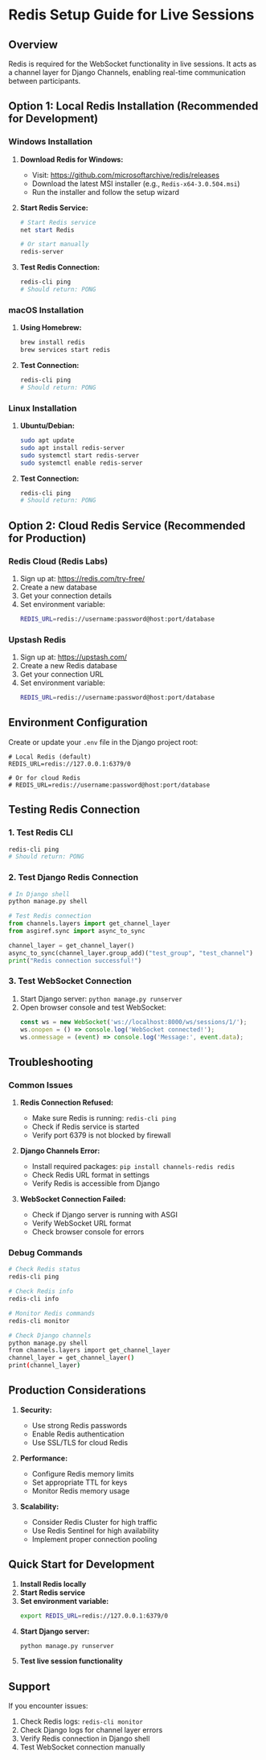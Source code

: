 # Redis Setup Guide for Live Sessions

## Overview
Redis is required for the WebSocket functionality in live sessions. It acts as a channel layer for Django Channels, enabling real-time communication between participants.

## Option 1: Local Redis Installation (Recommended for Development)

### Windows Installation

1. **Download Redis for Windows:**
   - Visit: https://github.com/microsoftarchive/redis/releases
   - Download the latest MSI installer (e.g., `Redis-x64-3.0.504.msi`)
   - Run the installer and follow the setup wizard

2. **Start Redis Service:**
   ```powershell
   # Start Redis service
   net start Redis
   
   # Or start manually
   redis-server
   ```

3. **Test Redis Connection:**
   ```powershell
   redis-cli ping
   # Should return: PONG
   ```

### macOS Installation

1. **Using Homebrew:**
   ```bash
   brew install redis
   brew services start redis
   ```

2. **Test Connection:**
   ```bash
   redis-cli ping
   # Should return: PONG
   ```

### Linux Installation

1. **Ubuntu/Debian:**
   ```bash
   sudo apt update
   sudo apt install redis-server
   sudo systemctl start redis-server
   sudo systemctl enable redis-server
   ```

2. **Test Connection:**
   ```bash
   redis-cli ping
   # Should return: PONG
   ```

## Option 2: Cloud Redis Service (Recommended for Production)

### Redis Cloud (Redis Labs)
1. Sign up at: https://redis.com/try-free/
2. Create a new database
3. Get your connection details
4. Set environment variable:
   ```bash
   REDIS_URL=redis://username:password@host:port/database
   ```

### Upstash Redis
1. Sign up at: https://upstash.com/
2. Create a new Redis database
3. Get your connection URL
4. Set environment variable:
   ```bash
   REDIS_URL=redis://username:password@host:port/database
   ```

## Environment Configuration

Create or update your `.env` file in the Django project root:

```env
# Local Redis (default)
REDIS_URL=redis://127.0.0.1:6379/0

# Or for cloud Redis
# REDIS_URL=redis://username:password@host:port/database
```

## Testing Redis Connection

### 1. Test Redis CLI
```bash
redis-cli ping
# Should return: PONG
```

### 2. Test Django Redis Connection
```python
# In Django shell
python manage.py shell

# Test Redis connection
from channels.layers import get_channel_layer
from asgiref.sync import async_to_sync

channel_layer = get_channel_layer()
async_to_sync(channel_layer.group_add)("test_group", "test_channel")
print("Redis connection successful!")
```

### 3. Test WebSocket Connection
1. Start Django server: `python manage.py runserver`
2. Open browser console and test WebSocket:
   ```javascript
   const ws = new WebSocket('ws://localhost:8000/ws/sessions/1/');
   ws.onopen = () => console.log('WebSocket connected!');
   ws.onmessage = (event) => console.log('Message:', event.data);
   ```

## Troubleshooting

### Common Issues

1. **Redis Connection Refused:**
   - Make sure Redis is running: `redis-cli ping`
   - Check if Redis service is started
   - Verify port 6379 is not blocked by firewall

2. **Django Channels Error:**
   - Install required packages: `pip install channels-redis redis`
   - Check Redis URL format in settings
   - Verify Redis is accessible from Django

3. **WebSocket Connection Failed:**
   - Check if Django server is running with ASGI
   - Verify WebSocket URL format
   - Check browser console for errors

### Debug Commands

```bash
# Check Redis status
redis-cli ping

# Check Redis info
redis-cli info

# Monitor Redis commands
redis-cli monitor

# Check Django channels
python manage.py shell
from channels.layers import get_channel_layer
channel_layer = get_channel_layer()
print(channel_layer)
```

## Production Considerations

1. **Security:**
   - Use strong Redis passwords
   - Enable Redis authentication
   - Use SSL/TLS for cloud Redis

2. **Performance:**
   - Configure Redis memory limits
   - Set appropriate TTL for keys
   - Monitor Redis memory usage

3. **Scalability:**
   - Consider Redis Cluster for high traffic
   - Use Redis Sentinel for high availability
   - Implement proper connection pooling

## Quick Start for Development

1. **Install Redis locally**
2. **Start Redis service**
3. **Set environment variable:**
   ```bash
   export REDIS_URL=redis://127.0.0.1:6379/0
   ```
4. **Start Django server:**
   ```bash
   python manage.py runserver
   ```
5. **Test live session functionality**

## Support

If you encounter issues:
1. Check Redis logs: `redis-cli monitor`
2. Check Django logs for channel layer errors
3. Verify Redis connection in Django shell
4. Test WebSocket connection manually
